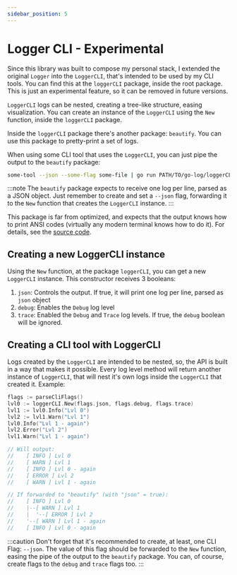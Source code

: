 ```yaml
---
sidebar_position: 5
---
```


# Logger CLI - Experimental

Since this library was built to compose my personal stack, I extended the original `Logger` into the `LoggerCLI`, that's intended to be used by my CLI tools. You can find this at the `loggerCLI` package, inside the root package. This is just an experimental feature, so it can be removed in future versions.

`LoggerCLI` logs can be nested, creating a tree-like structure, easing visualization. You can create an instance of the `LoggerCLI` using the `New` function, inside the `loggerCLI` package.

Inside the `loggerCLI` package there's another package: `beautify`. You can use this package to pretty-print a set of logs.

When using some CLI tool that uses the `LoggerCLI`, you can just pipe the output to the `beautify` package:

```sh
some-tool --json --some-flag some-file | go run PATH/TO/go-log/loggerCLI/beautify
```

:::note
The `beautify` package expects to receive one log per line, parsed as a JSON object. Just remember to create and set a `--json` flag, forwarding it to the `New` function that creates the `LoggerCLI` instance.
:::

This package is far from optimized, and expects that the output knows how to print ANSI codes (virtually any modern terminal knows how to do it). For details, see the [source code](https://github.com/mathbalduino/go-log/tree/main/loggerCLI).

## Creating a new LoggerCLI instance

Using the `New` function, at the package `loggerCLI`, you can get a new `LoggerCLI` instance. This constructor receives 3 booleans: 

1. `json`: Controls the output. If true, it will print one log per line, parsed as `json` object
2. `debug`: Enables the `Debug` log level
3. `trace`: Enabled the `Debug` and `Trace` log levels. If true, the `debug` boolean will be ignored.

## Creating a CLI tool with LoggerCLI

Logs created by the `LoggerCLI` are intended to be nested, so, the API is built in a way that makes it possible. Every log level method will return another instance of `LoggerCLI`, that will nest it's own logs inside the `LoggerCLI` that created it. Example:

```go
flags := parseCliFlags()
lvl0 := loggerCLI.New(flags.json, flags.debug, flags.trace)
lvl1 := lvl0.Info("Lvl 0")
lvl2 := lvl1.Warn("Lvl 1")
lvl0.Info("Lvl 1 - again")
lvl2.Error("Lvl 2")
lvl1.Warn("Lvl 1 - again")

// Will output:
//    [ INFO ] Lvl 0
//    [ WARN ] Lvl 1
//    [ INFO ] Lvl 0 - again
//    [ ERROR ] Lvl 2
//    [ WARN ] Lvl 1 - again

// If forwarded to "beautify" (with "json" = true):
//    [ INFO ] Lvl 0
//    |--[ WARN ] Lvl 1
//    |  '--[ ERROR ] Lvl 2
//    '--[ WARN ] Lvl 1 - again
//    [ INFO ] Lvl 0 - again
```

:::caution
Don't forget that it's recommended to create, at least, one CLI Flag: `--json`. The value of this flag should be forwarded to the `New` function, easing the pipe of the output to the `beautify` package. You can, of course, create flags to the `debug` and `trace` flags too.
:::
